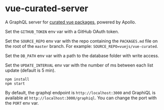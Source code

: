 # vue-curated-server

A GraphQL server for [curated vue packages](https://github.com/vuejs/vue-curated), powered by Apollo.

Set the `GITHUB_TOKEN` env var with a GitHub OAuth token.

Set the `SOURCE_REPO` env var with the repo containing the `PACKAGES.md` file on the root of the `master` branch. For example: `SOURCE_REPO=vuejs/vue-curated`.

Set the `DB_PATH` env var with a path to the database folder with write access.

Set the `UPDATE_INTERVAL` env var with the number of ms between each list update (default is 5 min).

```
npm install
npm start
```

By default, the graphql endpoint is `http://localhost:3000` and GraphiQL is available at `http://localhost:3000/graphiql`. You can change the port with the `PORT` env var.
